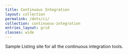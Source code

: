 ```yaml
---
title: Continuous Integration
layout: collection
permalink: /dots/ci/
collection: continuous-integration
entries_layout: grid
classes: wide
---
```


Sample Listing site for all the continuous integration tools.

